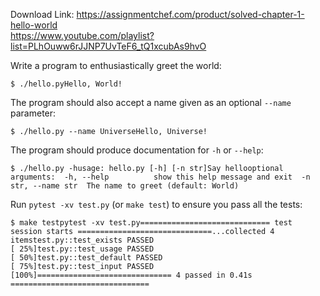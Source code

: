 Download Link: https://assignmentchef.com/product/solved-chapter-1-hello-world
<br>
<a href="https://www.youtube.com/playlist?list=PLhOuww6rJJNP7UvTeF6_tQ1xcubAs9hvO" rel="nofollow">https://www.youtube.com/playlist?list=PLhOuww6rJJNP7UvTeF6_tQ1xcubAs9hvO</a>

Write a program to enthusiastically greet the world:

<pre><code>$ ./hello.pyHello, World!</code></pre>

The program should also accept a name given as an optional <code>--name</code> parameter:

<pre><code>$ ./hello.py --name UniverseHello, Universe!</code></pre>

The program should produce documentation for <code>-h</code> or <code>--help</code>:

<pre><code>$ ./hello.py -husage: hello.py [-h] [-n str]Say hellooptional arguments:  -h, --help          show this help message and exit  -n str, --name str  The name to greet (default: World)</code></pre>

Run <code>pytest -xv test.py</code> (or <code>make test</code>) to ensure you pass all the tests:

<pre><code>$ make testpytest -xv test.py============================= test session starts ==============================...collected 4 itemstest.py::test_exists PASSED                                              [ 25%]test.py::test_usage PASSED                                               [ 50%]test.py::test_default PASSED                                             [ 75%]test.py::test_input PASSED                                               [100%]============================== 4 passed in 0.41s ===============================</code></pre>